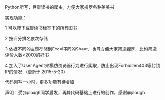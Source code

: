 Python所写，豆瓣读书的爬虫，方便大家搜罗各种美美书 

实现功能：

1 可以爬下豆瓣读书标签下的所有图书 

2 按评分排名依次存储

3 依据不同的主题存储到Excel不同的Sheet，也可方便大家筛选搜罗，比如筛选评价人数>2000的好书

4 加入了User Agent来模仿浏览器行为进行爬取，防止出现Forbidden403等封锁IP的情况 （更新于 2015-5-20）




代码刚写一小时，更多功能有待增加


声明：受@plough同学启发，再其代码基础上进行的创作，感谢@plough




